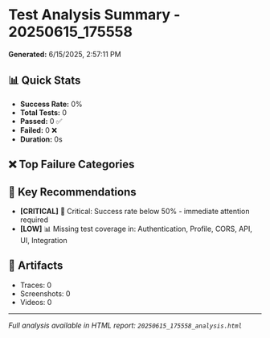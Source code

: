 # Test Analysis Summary - 20250615_175558

**Generated:** 6/15/2025, 2:57:11 PM

## 📊 Quick Stats

- **Success Rate:** 0%
- **Total Tests:** 0
- **Passed:** 0 ✅
- **Failed:** 0 ❌
- **Duration:** 0s

## ❌ Top Failure Categories



## 🎯 Key Recommendations

- **[CRITICAL]** 🚨 Critical: Success rate below 50% - immediate attention required
- **[LOW]** 📊 Missing test coverage in: Authentication, Profile, CORS, API, UI, Integration

## 📁 Artifacts

- Traces: 0
- Screenshots: 0  
- Videos: 0

---
*Full analysis available in HTML report: `20250615_175558_analysis.html`*
